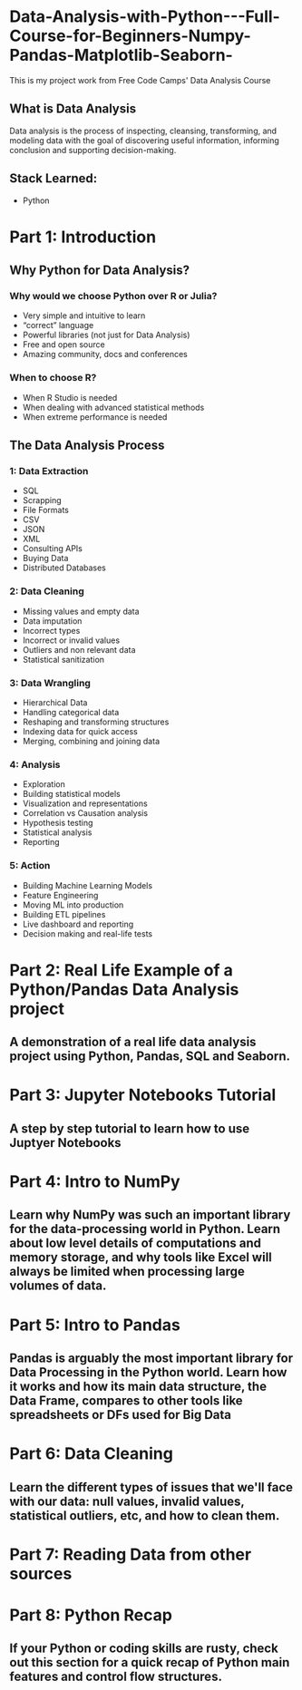 # Data-Analysis-with-Python---Full-Course-for-Beginners-Numpy-Pandas-Matplotlib-Seaborn-
This is my project work from Free Code Camps' Data Analysis Course



## What is Data Analysis
Data analysis is the process of inspecting, cleansing, transforming, and modeling data with the goal of discovering useful information, informing conclusion and supporting decision-making.


## Stack Learned:
- Python


# Part 1: Introduction

## Why Python for Data Analysis?
### Why would we choose Python over R or Julia?
- Very simple and intuitive to learn  
- “correct” language  
- Powerful libraries (not just for Data Analysis)  
- Free and open source  
- Amazing community, docs and conferences  


### When to choose R?
- When R Studio is needed  
- When dealing with advanced statistical methods  
- When extreme performance is needed  


## The Data Analysis Process
### 1: Data Extraction
- SQL
- Scrapping
- File Formats
- CSV
- JSON
- XML
- Consulting APIs
- Buying Data
- Distributed Databases

### 2: Data Cleaning
- Missing values and empty data
- Data imputation
- Incorrect types
- Incorrect or invalid values
- Outliers and non relevant data
- Statistical sanitization

### 3: Data Wrangling
- Hierarchical Data
- Handling categorical data
- Reshaping and transforming structures
- Indexing data for quick access
- Merging, combining and joining data

### 4: Analysis
- Exploration
- Building statistical models
- Visualization and representations
- Correlation vs Causation analysis
- Hypothesis testing
- Statistical analysis
- Reporting

### 5: Action
- Building Machine Learning Models
- Feature Engineering
- Moving ML into production
- Building ETL pipelines
- Live dashboard and reporting
- Decision making and real-life tests


# Part 2: Real Life Example of a Python/Pandas Data Analysis project
## A demonstration of a real life data analysis project using Python, Pandas, SQL and Seaborn.




# Part 3: Jupyter Notebooks Tutorial
## A step by step tutorial to learn how to use Juptyer Notebooks




# Part 4: Intro to NumPy
## Learn why NumPy was such an important library for the data-processing world in Python. Learn about low level details of computations and memory storage, and why tools like Excel will always be limited when processing large volumes of data.


# Part 5: Intro to Pandas
## Pandas is arguably the most important library for Data Processing in the Python world. Learn how it works and how its main data structure, the Data Frame, compares to other tools like spreadsheets or DFs used for Big Data


# Part 6: Data Cleaning
## Learn the different types of issues that we'll face with our data: null values, invalid values, statistical outliers, etc, and how to clean them.



# Part 7: Reading Data from other sources




# Part 8: Python Recap
## If your Python or coding skills are rusty, check out this section for a quick recap of Python main features and control flow structures.



